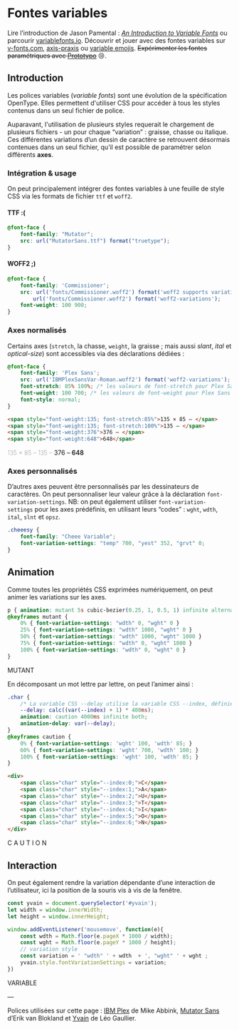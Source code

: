 # Fontes variables

Lire l’introduction de Jason Pamental : [*An Introduction to Variable Fonts*](https://24ways.org/2019/an-introduction-to-variable-fonts/) ou parcourir [variablefonts.io](https://variablefonts.io/). Découvrir et jouer avec des fontes variables sur [v-fonts.com](https://v-fonts.com/), [axis-praxis](https://www.axis-praxis.org/) ou [variable emojis](http://variableemojis.com/). <span style="text-decoration:line-through">Expérimenter les fontes paramétriques avec [Prototypo](http://prototypo.io/)</span> 😢.

## Introduction

Les polices variables (*variable fonts*) sont une évolution de la spécification OpenType. Elles permettent d'utiliser CSS pour accéder à tous les styles contenus dans un seul fichier de police.

Auparavant, l'utilisation de plusieurs styles requerait le chargement de plusieurs fichiers - un pour chaque “variation” : graisse, chasse ou italique. Ces différentes variations d’un dessin de caractère se retrouvent désormais contenues dans un seul fichier, qu’il est possible de paramétrer selon différents **axes**.

### Intégration & usage

On peut principalement intégrer des fontes variables à une feuille de style CSS via les formats de fichier `ttf` et `woff2`. 

#### TTF :(
```css
@font-face {
    font-family: "Mutator";
    src: url("MutatorSans.ttf") format("truetype");   
}
```

#### WOFF2 ;)
```css
@font-face {
    font-family: 'Commissioner';
    src: url('fonts/Commissioner.woff2') format('woff2 supports variations'),
        url('fonts/Commissioner.woff2') format('woff2-variations');
    font-weight: 100 900;
}
```

### Axes normalisés

Certains axes (`stretch`, la chasse, `weight`, la graisse ; mais aussi *slant*, *ital* et *optical-size*) sont accessibles via des déclarations dédiées :

```css
@font-face {
    font-family: 'Plex Sans';
    src: url('IBMPlexSansVar-Roman.woff2') format('woff2-variations');
    font-stretch: 85% 100%; /* les valeurs de font-stretch pour Plex Sans varient entre 85% et 100% */
    font-weight: 100 700; /* les valeurs de font-weight pour Plex Sans varient entre 100 et 700 */
    font-style: normal;
}
```
```html
<span style="font-weight:135; font-stretch:85%">135 × 85 – </span> 
<span style="font-weight:135; font-stretch:100%">135 – </span> 
<span style="font-weight:376">376 – </span> 
<span style="font-weight:648">648</span>
```

<span class="plex" style="font-weight:135; font-stretch:85%">135 × 85 – </span> 
<span class="plex" style="font-weight:135; font-stretch:100%">135 – </span> 
<span class="plex" style="font-weight:376">376 – </span> 
<span class="plex" style="font-weight:648">648</span>


### Axes personnalisés

D’autres axes peuvent être personnalisés par les dessinateurs de caractères. On peut personnaliser leur valeur grâce à la déclaration
`font-variation-settings`. NB: on peut également utiliser `font-variation-settings` pour les axes prédéfinis, en utilisant leurs “codes” : `wght`, `wdth`, `ital`, `slnt` et  `opsz`.

```css
.cheeesy {
    font-family: "Cheee Variable";
    font-variation-settings: "temp" 700, "yest" 352, "grvt" 0;
}
```


## Animation

Comme toutes les propriétés CSS exprimées numériquement, on peut animer les variations sur les axes.

```css
p { animation: mutant 5s cubic-bezier(0.25, 1, 0.5, 1) infinite alternate; }
@keyframes mutant {
    0% { font-variation-settings: "wdth" 0, "wght" 0 }
    25% { font-variation-settings: "wdth" 1000, "wght" 0 }
    50% { font-variation-settings: "wdth" 1000, "wght" 1000 }
    75% { font-variation-settings: "wdth" 0, "wght" 1000 }
    100% { font-variation-settings: "wdth" 0, "wght" 0 }
}
```
<div class="mutator" style="animation: mutant 5s cubic-bezier(0.25, 1, 0.5, 1) infinite;">
MUTANT
</div>

En décomposant un mot lettre par lettre, on peut l’animer ainsi :

```css
.char {
    /* La variable CSS --delay utilise la variable CSS --index, définie dans le HTML */
    --delay: calc((var(--index) + 1) * 400ms); 
    animation: caution 4000ms infinite both;
    animation-delay: var(--delay);
}
@keyframes caution {
    0% { font-variation-settings: 'wght' 100, 'wdth' 85; }
    60% { font-variation-settings: 'wght' 700, 'wdth' 100; }
    100% { font-variation-settings: 'wght' 100, 'wdth' 85; }
}
```
```html
<div>
    <span class="char" style="--index:0;">C</span>
    <span class="char" style="--index:1;">A</span>
    <span class="char" style="--index:2;">U</span>
    <span class="char" style="--index:3;">T</span>
    <span class="char" style="--index:4;">I</span>
    <span class="char" style="--index:5;">O</span>
    <span class="char" style="--index:6;">N</span>
</div>
```

<div class="mutator">
    <span class="char" style="--index:0;">C</span>
    <span class="char" style="--index:1;">A</span>
    <span class="char" style="--index:2;">U</span>
    <span class="char" style="--index:3;">T</span>
    <span class="char" style="--index:4;">I</span>
    <span class="char" style="--index:5;">O</span>
    <span class="char" style="--index:6;">N</span>
</div>

## Interaction

On peut également rendre la variation dépendante d’une interaction de l’utilisateur, ici la position de la souris vis à vis de la fenêtre.

```js
const yvain = document.querySelector('#yvain');
let width = window.innerWidth;
let height = window.innerHeight;

window.addEventListener('mousemove', function(e){
    const wdth = Math.floor(e.pageX * 1000 / width);
    const wght = Math.floor(e.pageY * 1000 / height);
    // variation style
    const variation = ' "wdth" ' + wdth  + ', "wght" ' + wght ;
    yvain.style.fontVariationSettings = variation;    
})
```
<div id="yvain" class="mutator">
VARIABLE
</div>

<script>
const yvain = document.querySelector('#yvain');
let width = window.innerWidth;
let height = window.innerHeight;

window.addEventListener('mousemove', function(e){
    const wdth = Math.floor(e.pageX * 1000 / width);
    const wght = Math.floor(e.pageY * 1000 / height);
    // variation style
    const variation = ' "wdth" ' + wdth  + ', "wght" ' + wght ;
    yvain.style.fontVariationSettings = variation;    
})
</script>


—

Polices utilisées sur cette page : [IBM Plex](https://www.ibm.com/plex/) de Mike Abbink, [Mutator Sans](https://github.com/LettError/mutatorSans) d’Erik van Blokland et [Yvain](http://leogaullier.fr/) de Léo Gaullier.